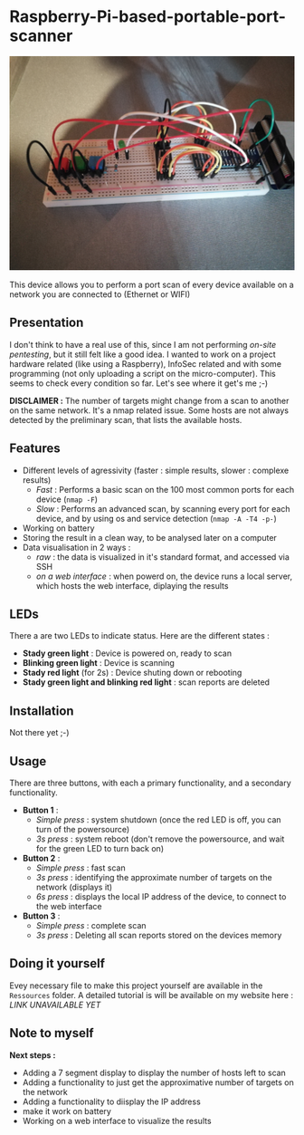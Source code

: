 # Raspberry-Pi-based-portable-port-scanner
![](https://github.com/Log-s/Raspberry-Pi-based-portable-port-scanner/blob/master/Ressources/IMG_20200720_185845.jpg)

This device allows you to perform a port scan of every device available on a network you are connected to (Ethernet or WIFI)



Presentation
-
I don't think to have a real use of this, since I am not performing *on-site pentesting*, but it still felt like a good idea. I wanted to work on a project hardware related (like using a Raspberry), InfoSec related and with some programming (not only uploading a script on the micro-computer). This seems to check every condition so far. Let's see where it get's me ;-)

**DISCLAIMER :** The number of targets might change from a scan to another on the same network. It's a nmap related issue. Some hosts are not always detected by the preliminary scan, that lists the available hosts.



Features
-
* Different levels of agressivity (faster : simple results, slower : complexe results)
  * *Fast* : Performs a basic scan on the 100 most common ports for each device (```nmap -F```)
  * *Slow* : Performs an advanced scan, by scanning every port for each device, and by using os and service detection (```nmap -A -T4 -p-```)
* Working on battery
* Storing the result in a clean way, to be analysed later on a computer
* Data visualisation in 2 ways :
  * *raw* : the data is visualized in it's standard format, and accessed via SSH
  * *on a web interface* : when powerd on, the device runs a local server, which hosts the web interface, diplaying the results


LEDs
-
There a are two LEDs to indicate status. Here are the different states :
* **Stady green light** : Device is powered on, ready to scan
* **Blinking green light** : Device is scanning
* **Stady red light** (for 2s) : Device shuting down or rebooting
* **Stady green light and blinking red light** : scan reports are deleted



Installation
-
Not there yet ;-)



Usage
-
There are three buttons, with each a primary functionality, and a secondary functionality.
* **Button 1** : 
  * *Simple press* : system shutdown (once the red LED is off, you can turn of the powersource)
  * *3s press* : system reboot (don't remove the powersource, and wait for the green LED to turn back on)
* **Button 2** :
  * *Simple press* : fast scan
  * *3s press* : identifying the approximate number of targets on the network (displays it)
  * *6s press* : displays the local IP address of the device, to connect to the web interface
* **Button 3** :
  * *Simple press* : complete scan
  * *3s press* : Deleting all scan reports stored on the devices memory



Doing it yourself
-
Evey necessary file to make this project yourself are available in the ```Ressources``` folder. A detailed tutorial is will be available on my website here : *LINK UNAVAILABLE YET*



Note to myself
-
**Next steps :**
* Adding a 7 segment display to display the number of hosts left to scan
* Adding a functionality to just get the approximative number of targets on the network
* Adding a functionality to diisplay the IP address
* make it work on battery
* Working on a web interface to visualize the results
